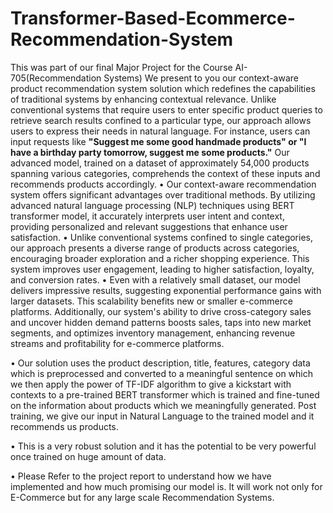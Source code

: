 # Transformer-Based-Ecommerce-Recommendation-System
This was part of our final Major Project for the Course AI-705(Recommendation Systems)
We present to you our context-aware product recommendation system solution which redefines the capabilities of traditional systems by enhancing contextual relevance. Unlike conventional systems that require users to enter specific product queries to retrieve search results confined to a particular type, our approach allows users to express their needs in natural language. For instance, users can input requests like
**"Suggest me some good handmade products" or "I have a birthday party tomorrow, suggest me some products."**
Our advanced model, trained on a dataset of approximately 54,000 products spanning various categories, comprehends the context of
these inputs and recommends products accordingly.
• Our context-aware recommendation system offers significant advantages over traditional methods. By utilizing advanced natural
language processing (NLP) techniques using BERT transformer model, it accurately interprets user intent and context, providing
personalized and relevant suggestions that enhance user satisfaction.
• Unlike conventional systems confined to single categories, our approach presents a diverse range of products across categories,
encouraging broader exploration and a richer shopping experience. This system improves user engagement, leading to higher
satisfaction, loyalty, and conversion rates.
• Even with a relatively small dataset, our model delivers impressive results, suggesting exponential performance gains with larger
datasets. This scalability benefits new or smaller e-commerce platforms. Additionally, our system's ability to drive cross-category
sales and uncover hidden demand patterns boosts sales, taps into new market segments, and optimizes inventory management,
enhancing revenue streams and profitability for e-commerce platforms.

• Our solution uses the product description, title, features, category data which is preprocessed and converted to a meaningful
sentence on which we then apply the power of TF-IDF algorithm to give a kickstart with contexts to a pre-trained BERT
transformer which is trained and fine-tuned on the information about products which we meaningfully generated. Post training,
we give our input in Natural Language to the trained model and it recommends us products.

• This is a very robust solution and it has the potential to be very powerful once trained on huge amount of data.

• Please Refer to the project report to understand how we have implemented and how much promising our model is. It will work
not only for E-Commerce but for any large scale Recommendation Systems.
